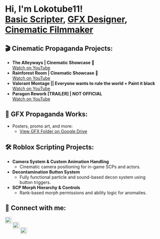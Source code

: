<h1>Hi, I'm Lokotube11!<br/>
<a href="https://github.com/Lokotube11">Basic Scripter</a>, 
<a href="https://drive.google.com/drive/folders/1knKv79VAIYfchP7NAaCcDkwJ-PAWdV3O">GFX Designer</a>, 
<a href="https://www.youtube.com/@lokotube11">Cinematic Filmmaker</a></h1>

<h2>🎬 Cinematic Propaganda Projects:</h2>

- <b>The Alleyways | Cinematic Showcase 🏢</b>  
   [Watch on YouTube](https://www.youtube.com/watch?v=-5e3BaFRe0M)
- <b>Rainforest Room | Cinematic Showcase 🌿</b>  
   [Watch on YouTube](https://www.youtube.com/watch?v=brKAmwVw_SM)
- <b>Valorant Montage || Everyone wants to rule the world + Paint it black</b>  
   [Watch on YouTube](https://www.youtube.com/watch?v=4RulCGf35yE)
 - <b>Paragon Rework [TRAILER] | NOT OFFICIAL</b>  
   [Watch on YouTube](https://www.youtube.com/watch?v=x7yCIB5z9KU)

<h2>🎨 GFX Propaganda Works:</h2>

- Posters, promo art, and more:  
  - [View GFX Folder on Google Drive](https://drive.google.com/drive/folders/1knKv79VAIYfchP7NAaCcDkwJ-PAWdV3O)

<h2>🛠️ Roblox Scripting Projects:</h2>

- <b>Camera System & Custom Animation Handling</b>  
  - Cinematic camera positioning for in-game SCPs and actors.
- <b>Decontamination Button System</b>  
  - Fully functional particle and sound-based decon system using button triggers.
- <b>SCP Morph Hierarchy & Controls</b>  
  - Rank-based morph permissions and ability logic for anomalies.

<h2> 🤳 Connect with me:</h2>

[<img align="left" alt="Lokotube11 | YouTube" width="22px" src="https://cdn.jsdelivr.net/npm/simple-icons@v3/icons/youtube.svg" />][youtube]  
[<img align="left" alt="Lokotube11 | Roblox" width="22px" src="https://cdn.jsdelivr.net/npm/simple-icons@v3/icons/roblox.svg" />][roblox]  
[<img align="left" alt="Lokotube11 | GitHub" width="22px" src="https://cdn.jsdelivr.net/npm/simple-icons@v3/icons/github.svg" />][github]

<br/>

[youtube]: https://www.youtube.com/@lokotube11
[roblox]: https://www.roblox.com/users/1367691683/profile
[github]: https://github.com/Lokotube11
